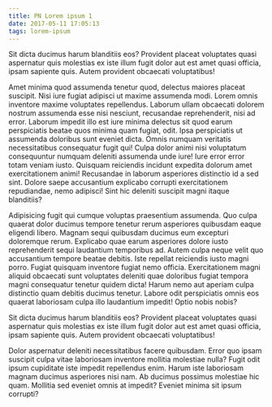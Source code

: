 ```yaml
---
title: PN Lorem ipsum 1
date: 2017-05-11 17:05:13
tags: lorem-ipsum
---
```


Sit dicta ducimus harum blanditiis eos? Provident placeat voluptates quasi aspernatur quis molestias ex iste illum fugit dolor aut est amet quasi officia, ipsam sapiente quis. Autem provident obcaecati voluptatibus!

<!-- more -->

Amet minima quod assumenda tenetur quod, delectus maiores placeat suscipit. Nisi iure fugiat adipisci ut maxime assumenda modi. Lorem omnis inventore maxime voluptates repellendus. Laborum ullam obcaecati dolorem nostrum assumenda esse nisi nesciunt, recusandae reprehenderit, nisi ad error. Laborum impedit illo est iure minima delectus sit quod earum perspiciatis beatae quos minima quam fugiat, odit. Ipsa perspiciatis ut assumenda doloribus sunt eveniet dicta. Omnis numquam veritatis necessitatibus consequatur fugit qui! Culpa dolor animi nisi voluptatum consequuntur numquam deleniti assumenda unde iure! Iure error error totam veniam iusto. Quisquam reiciendis incidunt expedita dolorum amet exercitationem animi! Recusandae in laborum asperiores distinctio id a sed sint. Dolore saepe accusantium explicabo corrupti exercitationem repudiandae, nemo adipisci! Sint hic deleniti suscipit magni itaque blanditiis?

Adipisicing fugit qui cumque voluptas praesentium assumenda. Quo culpa quaerat dolor ducimus tempore tenetur rerum asperiores quibusdam eaque eligendi libero. Magnam sequi quibusdam ducimus eum excepturi doloremque rerum. Explicabo quae earum asperiores dolore iusto reprehenderit sequi laudantium temporibus ad. Autem culpa neque velit quo accusantium tempore beatae debitis. Iste repellat reiciendis iusto magni porro. Fugiat quisquam inventore fugiat nemo officia. Exercitationem magni aliquid obcaecati sunt voluptates deleniti quae doloribus fugiat tempora magni consequatur tenetur quidem dicta! Harum nemo aut aperiam culpa distinctio quam debitis ducimus tenetur. Labore odit perspiciatis omnis eos quaerat laboriosam culpa illo laudantium impedit! Optio nobis nobis?

Sit dicta ducimus harum blanditiis eos? Provident placeat voluptates quasi aspernatur quis molestias ex iste illum fugit dolor aut est amet quasi officia, ipsam sapiente quis. Autem provident obcaecati voluptatibus!

Dolor aspernatur deleniti necessitatibus facere quibusdam. Error quo ipsam suscipit culpa vitae laboriosam inventore mollitia molestiae nulla? Fugit odit ipsum cupiditate iste impedit repellendus enim. Harum iste laboriosam magnam ducimus asperiores nisi nam. Ab ducimus possimus molestiae hic quam. Mollitia sed eveniet omnis at impedit? Eveniet minima sit ipsum corrupti?
